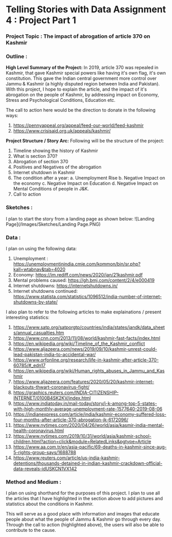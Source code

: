 # Telling Stories with Data Assignment 4 : Project Part 1

### Project Topic : The impact of abrogation of article 370 on Kashmir

### Outline :
**High Level Summary of the Project:**
In 2019, article 370 was repealed in Kashmir, that gave Kashmir special powers like having it's own flag, it's own constitution. This gave the Indian central government more control over Jammu & Kashmir (a highly disputed region between India and Pakistan). With this project, I hope to explain the article, and the impact of it's abrogation on the people of Kashmir, by addressing impact on Economy, Stress and Psychological Conditions, Education etc. 

The call to action here would be the direction to donate in the following ways:
1. https://pennyappeal.org/appeal/feed-our-world/feed-kashmir
2. https://www.crisisaid.org.uk/appeals/kashmir/

**Project Structure / Story Arc:**
Following will be the structure of the project: 
1. Timeline showing the history of Kashmir
2. What is section 370? 
3. Abrogation of section 370
4. Positives and Negatives of the abrogation
5. Internet shutdown in Kashmir
6. The condition after a year:
    a. Unemployment Rise
    b. Negative Impact on the economy
    c. Negative Impact on Education
    d. Negative Impact on Mental Conditions of people in J&K. 
7. Call to action

### Sketches :

I plan to start the story from a landing page as shown below:
![Landing Page](/Images/Sketches/Landing Page.PNG)

### Data :
I plan on using the following data:
1. Unemployment : https://unemploymentinindia.cmie.com/kommon/bin/sr.php?kall=wtabnav&tab=4020
2. Economy: https://im.rediff.com/news/2020/jan/21kashmir.pdf
3. Mental problems caused: https://gh.bmj.com/content/2/4/e000419
4. Internet shutdowns: https://internetshutdowns.in/
5. Internet shutdowns continued: https://www.statista.com/statistics/1096512/india-number-of-internet-shutdowns-by-state/

I also plan to refer to the following articles to make explainations / present interesting statistics:
1. https://www.satp.org/satporgtp/countries/india/states/jandk/data_sheets/annual_casualties.htm
2. https://www.cnn.com/2013/11/08/world/kashmir-fast-facts/index.html
3. https://en.wikipedia.org/wiki/Timeline_of_the_Kashmir_conflict
4. https://www.aljazeera.com/news/2019/09/10/kashmir-unrest-could-lead-pakistan-india-to-accidental-war/
5. https://www.orfonline.org/research/life-in-kashmir-after-article-370-60785/#_edn17
6. https://en.wikipedia.org/wiki/Human_rights_abuses_in_Jammu_and_Kashmir
7. https://www.aljazeera.com/features/2020/05/20/kashmir-internet-blackouts-thwart-coronavirus-fight/
8. https://graphics.reuters.com/INDIA-CITIZENSHIP-INTERNET/0100B4SK2KV/index.html
9. https://www.indiatoday.in/mail-today/story/j-k-among-top-5-states-with-high-monthly-average-unemployment-rate-1577640-2019-08-06
10. https://indianexpress.com/article/india/kashmir-economy-suffered-loss-four-months-after-article-370-abrogation-jk-6172096/
11. https://www.nytimes.com/2020/04/26/world/asia/kasmir-india-mental-health-coronavirus.html
12. https://www.nytimes.com/2019/10/31/world/asia/kashmir-school-children.html?action=click&module=RelatedLinks&pgtype=Article
13. https://www.aa.com.tr/en/asia-pacific/69-deaths-in-kashmir-since-aug-5-rights-group-says/1688788
14. https://www.reuters.com/article/us-india-kashmir-detentions/thousands-detained-in-indian-kashmir-crackdown-official-data-reveals-idUSKCN1VX142


### Method and Medium :
I plan on using shorthand for the purposes of this project. I plan to use all the articles that I have highlighted in the section above to add pictures and statistics about the conditions in Kashmir. 

This will serve as a good place with information and images that educate people about what the people of Jammu & Kashmir go through every day. Through the call to action (highlighted above), the users will also be able to contribute to the cause. 
